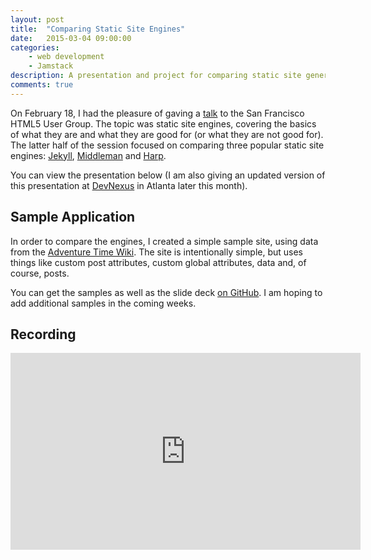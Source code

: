```yaml
---
layout: post
title:  "Comparing Static Site Engines"
date:   2015-03-04 09:00:00
categories:
    - web development
    - Jamstack
description: A presentation and project for comparing static site generators.
comments: true
---
```


On February 18, I had the pleasure of gaving a [talk](http://www.meetup.com/sfhtml5/events/219180801/) to the San Francisco HTML5 User Group. The topic was static site engines, covering the basics of what they are and what they are good for (or what they are not good for). The latter half of the session focused on comparing three popular static site engines: [Jekyll](http://jekyllrb.com/), [Middleman](https://middlemanapp.com/) and [Harp](http://harpjs.com/).

You can view the presentation below (I am also giving an updated version of this presentation at [DevNexus](https://www.devnexus.com/s/index) in Atlanta later this month).

## Sample Application

In order to compare the engines, I created a simple sample site, using data from the [Adventure Time Wiki](http://adventuretime.wikia.com/wiki/Adventure_Time_with_Finn_and_Jake_Wiki). The site is intentionally simple, but uses things like custom post attributes, custom global attributes, data and, of course, posts.

You can get the samples as well as the slide deck [on GitHub](https://github.com/remotesynth/Static-Site-Samples). I am hoping to add additional samples in the coming weeks.

## Recording

<iframe width="560" height="315" src="https://www.youtube.com/embed/R-fJWOO1bjE" frameborder="0" allowfullscreen></iframe>
